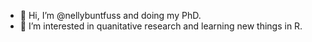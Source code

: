 - 👋 Hi, I’m @nellybuntfuss and doing my PhD.
- 👀 I’m interested in quanitative research and learning new things in R. 


<!---
nellybuntfuss/nellybuntfuss is a ✨ special ✨ repository because its `README.md` (this file) appears on your GitHub profile.
You can click the Preview link to take a look at your changes.
--->
